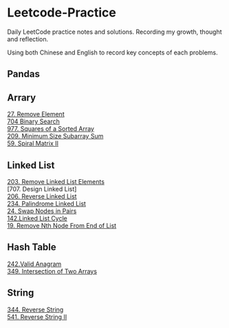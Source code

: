 # Leetcode-Practice
Daily LeetCode practice notes and solutions. Recording my growth, thought and reflection. 

Using both Chinese and English to  record key concepts of each problems.

## Pandas 




## Arrary 
[27. Remove Element](https://github.com/Caid-Stronger/Leetcode-Practice/blob/main/Array/27.%20Remove%20Element.md) <br>
[704 Binary Search](https://github.com/Caid-Stronger/Leetcode-Practice/blob/main/Array/704%20Binary%20Search.md) <br>
[977. Squares of a Sorted Array](https://github.com/Caid-Stronger/Leetcode-Practice/blob/main/Array/977.%20Squares%20of%20a%20Sorted%20Array.md) <br>
[209. Minimum Size Subarray Sum](https://github.com/Caid-Stronger/Leetcode-Practice/blob/main/Array/209.%20Minimum%20Size%20Subarray%20Sum.md) <br>
[59. Spiral Matrix II](https://github.com/Caid-Stronger/Leetcode-Practice/blob/main/Array/59.%20Spiral%20Matrix%20II.md) <br>

## Linked List 
[203. Remove Linked List Elements](https://github.com/Caid-Stronger/Leetcode-Practice/blob/main/linked%20list/203.%20Remove%20Linked%20List%20Elements.md) <br>
[707. Design Linked List] <br>
[206. Reverse Linked List](https://github.com/Caid-Stronger/Leetcode-Practice/blob/main/linked%20list/206%20Reversed%20Linked%20List.md) <br> 
[234. Palindrome Linked List](https://github.com/Caid-Stronger/Leetcode-Practice/blob/main/linked%20list/234.%20Palindrome%20Linked%20List.md) <br> 
[24. Swap Nodes in Pairs](https://github.com/Caid-Stronger/Leetcode-Practice/blob/main/linked%20list/24.%20Swap%20Nodes%20in%20Pairs.md) <br> 
[142.Linked List Cycle](https://github.com/Caid-Stronger/Leetcode-Practice/blob/main/linked%20list/142.Linked%20List%20Cycle.md) <br> 
[19. Remove Nth Node From End of List](https://github.com/Caid-Stronger/Leetcode-Practice/blob/main/linked%20list/19.%20Remove%20Nth%20Node%20From%20End%20of%20List.md) <br> 

## Hash Table 
[242.Valid Anagram](https://github.com/Caid-Stronger/Leetcode-Practice/blob/main/Hash%20Table/242.%20Valid%20Anagram.md) <br> 
[349. Intersection of Two Arrays](https://github.com/Caid-Stronger/Leetcode-Practice/blob/main/Hash%20Table/349.%20%20Intersection%20of%20Two%20Arrays.md) <br> 



## String 
[344. Reverse String](https://github.com/Caid-Stronger/Leetcode-Practice/blob/main/String/344.%20Reverse%20String.md) <br>
[541. Reverse String II](https://github.com/Caid-Stronger/Leetcode-Practice/blob/main/String/541.%20Reverse%20String%20II.md) <br>
